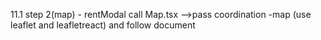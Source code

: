 11.1 step 2(map)
    - rentModal call Map.tsx -->pass coordination 
    -map (use leaflet and leafletreact) and follow document